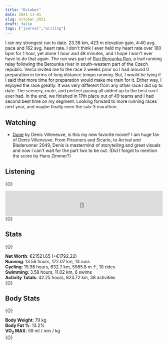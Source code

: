 ```yaml
---
title: "October"
date: 2021-11-01
slug: october_2021
draft: false
tags: ["journal","writing"]
---
```


I ran my strongest run to date. 23.38 km, 423 m elevation gain, 4:40 avg. pace and 162 avg. heart rate.
I don't think I ever held my heart rate over 160 bpm for 1 hour, yet alone 1 hour and 48 minutes, and I hope I won't ever have to do that again.
The run was part of [Run Berounka Run](https://runberounkarun.cz/), a trail running relay following the Berounka river in south-western part of the Czech republic.
Verča invited me to the race 2 weeks prior so I had around 0 preparation in terms of long distance tempo running. But, I would be lying if I said
that more time for preparation would make me train for it. Either way, I enjoyed the race greatly. It was very different from any other race I did
up to date. The scenery, route, and perfect pacing all added up to the best run I ever had. In the end, we finished in 17th place out of 49 teams
and I had second best time on my segment. Looking forward to more running races next year, and maybe finally even the sub-3 marathon.

## Watching

- [Dune](https://www.imdb.com/title/tt1160419/) by Denis Villeneuve, is this my new favorite movie? I am huge fan of Denis Villeneuve.
From Prisoners and Sicario, to Arrival and Bladerunner 2049, Denis is mastermind of storytelling and great visuals and now I can't wait for the part two to be out.
(Did I forgot to mention the score by Hans Zimmer?)

## Listening

{{<rawhtml>}}
<iframe src="https://open.spotify.com/embed/track/2yx33cf8wV4gCCVip2vKMo?utm_source=generator" width="100%" height="80" frameBorder="0" allowfullscreen="" allow="autoplay; clipboard-write; encrypted-media; fullscreen; picture-in-picture"></iframe>
{{</rawhtml>}}

## Stats

{{<rawhtml>}}
<div><b>Net Worth</b>: €21521.65 (<span class="green">+€1792.22</span>)</div>
<div><b>Running</b>:
  13.56 hours, 172.07 km, 13 runs
</div>
<div><b>Cycling</b>:
  19.98 hours, 632.7 km, 5985.8 m ↑, 10 rides
</div>
<div><b>Swimming</b>:
  3.58 hours, 11.02 km, 6 swims
</div>
<div><b>Activity Totals</b>:
  42.25 hours, 824.72 km, 38 activities
</div>
{{</rawhtml>}}

## Body Stats

{{<rawhtml>}}
<div><b>Body Weight</b>: 79 kg</div>
<div><b>Body Fat %</b>: 13.2%</div>
<div><b>VO<sub>2</sub> MAX</b>: 59 ml / min / kg</div>
{{</rawhtml>}}
